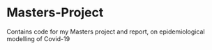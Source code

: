 # Masters-Project
Contains code for my Masters project and report, on epidemiological modelling of Covid-19
